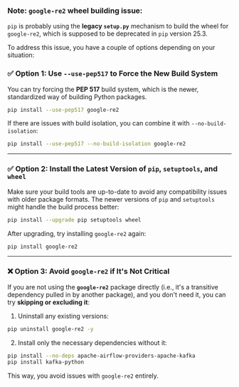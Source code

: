 ### Note: `google-re2` wheel building issue:

`pip` is probably using the **legacy `setup.py`** mechanism to build the wheel for `google-re2`, which is supposed to be deprecated in `pip` version 25.3.

To address this issue, you have a couple of options depending on your situation:

### ✅ Option 1: Use `--use-pep517` to Force the New Build System

You can try forcing the **PEP 517** build system, which is the newer, standardized way of building Python packages.

```bash
pip install --use-pep517 google-re2
```

If there are issues with build isolation, you can combine it with `--no-build-isolation`:

```bash
pip install --use-pep517 --no-build-isolation google-re2
```

---

### ✅ Option 2: Install the Latest Version of `pip`, `setuptools`, and `wheel`

Make sure your build tools are up-to-date to avoid any compatibility issues with older package formats. The newer versions of `pip` and `setuptools` might handle the build process better:

```bash
pip install --upgrade pip setuptools wheel
```

After upgrading, try installing `google-re2` again:

```bash
pip install google-re2
```

---

### ❌ Option 3: Avoid `google-re2` if It's Not Critical

If you are not using the **`google-re2`** package directly (i.e., it's a transitive dependency pulled in by another package), and you don't need it, you can try **skipping or excluding it**:

1. Uninstall any existing versions:

```bash
pip uninstall google-re2 -y
```

2. Install only the necessary dependencies without it:

```bash
pip install --no-deps apache-airflow-providers-apache-kafka
pip install kafka-python
```

This way, you avoid issues with `google-re2` entirely.
